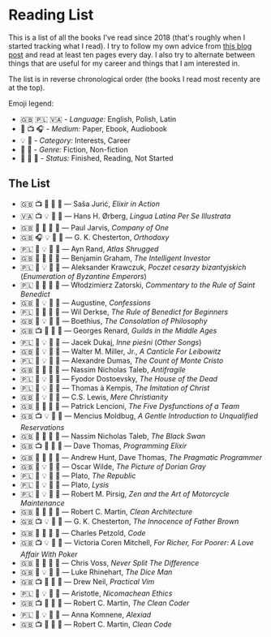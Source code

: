 # Reading List

This is a list of all the books I've read since 2018 (that's roughly when I started tracking what I read). I try to follow my own advice from [this blog post](https://intercaetera.com/2020-01-22-two-simple-tips-to-read-more-books/) and read at least ten pages every day. I also try to alternate between things that are useful for my career and things that I am interested in.

The list is in reverse chronological order (the books I read most recenty are at the top).

Emoji legend:
- :uk: :poland: :vatican_city: - *Language:* English, Polish, Latin
- :scroll: :tv: :headphones: - *Medium:* Paper, Ebook, Audiobook
- :bulb: :briefcase: - *Category:* Interests, Career
- :unicorn: :horse: - *Genre:* Fiction, Non-fiction
- :green_book: :blue_book: :orange_book: - *Status:* Finished, Reading, Not Started

## The List
-	:uk:		:tv:		:briefcase:	:horse:		:blue_book:	— Saša Jurić, *Elixir in Action*
-	:vatican_city:	:tv:		:bulb:		:horse:		:blue_book:	— Hans H. Ørberg, *Lingua Latina Per Se Illustrata*
-	:uk:		:scroll:	:briefcase:	:horse:		:blue_book:	— Paul Jarvis, *Company of One*
-	:uk:		:headphones:	:bulb:		:horse:		:blue_book:	— G. K. Chesterton, *Orthodoxy*
-	:poland:	:scroll:	:bulb:		:unicorn:	:green_book:	— Ayn Rand, *Atlas Shrugged*
-	:uk:		:scroll:	:briefcase:	:horse:		:green_book:	— Benjamin Graham, *The Intelligent Investor*
-	:poland:	:scroll:	:bulb:		:horse:		:green_book:	— Aleksander Krawczuk, *Poczet cesarzy bizantyjskich* (*Enumeration of Byzantine Emperors*)
-	:poland:	:scroll:	:briefcase:	:horse:		:green_book:	— Włodzimierz Zatorski, *Commentary to the Rule of Saint Benedict*
-	:uk:		:scroll:	:bulb:		:horse:		:orange_book:	— Augustine, *Confessions*
-	:poland:	:scroll:	:briefcase:	:horse:		:green_book:	— Wil Derkse, *The Rule of Benedict for Beginners*
-	:uk:		:scroll:	:bulb:		:horse:		:green_book:	— Boethius, *The Consolation of Philosophy*
-	:uk:		:tv:		:briefcase:	:horse:		:green_book:	— Georges Renard, *Guilds in the Middle Ages*
-	:poland:	:scroll:	:bulb:		:unicorn:	:green_book:	— Jacek Dukaj, *Inne pieśni* (*Other Songs*)
-	:uk:		:scroll:	:bulb:		:unicorn:	:green_book:	— Walter M. Miller, Jr., *A Canticle For Leibowitz*
-	:poland:	:scroll:	:bulb:		:unicorn:	:green_book:	— Alexandre Dumas, *The Count of Monte Cristo*
-	:uk:		:scroll:	:briefcase:	:horse:		:green_book:	— Nassim Nicholas Taleb, *Antifragile*      
-  	:poland:	:scroll:	:bulb:		:horse:		:green_book:	— Fyodor Dostoevsky, *The House of the Dead*
-	:poland:	:scroll:	:bulb:		:horse:		:green_book:	— Thomas à Kempis, *The Imitation of Christ*
- 	:uk:		:scroll:	:bulb:		:horse:		:green_book:	— C.S. Lewis, *Mere Christianity*
- 	:uk:		:scroll:	:briefcase:	:horse:		:green_book:	— Patrick Lencioni, *The Five Dysfunctions of a Team*
- 	:uk:		:tv:		:bulb:		:horse:		:green_book:	— Mencius Moldbug, *A Gentle Introduction to Unqualified Reservations*
- 	:uk:		:scroll:	:briefcase:	:horse:		:green_book:	— Nassim Nicholas Taleb, *The Black Swan*
- 	:uk:		:tv:		:briefcase:	:horse:		:green_book:	— Dave Thomas, *Programming Elixir*
- 	:uk:		:scroll:	:briefcase:	:horse:		:green_book:	— Andrew Hunt, Dave Thomas, *The Pragmatic Programmer*
- 	:uk:		:scroll:	:bulb:		:unicorn:	:green_book:	— Oscar Wilde, *The Picture of Dorian Gray*
- 	:poland:	:scroll:	:bulb:		:horse:		:green_book:	— Plato, *The Republic*
- 	:poland:	:scroll:	:bulb:		:horse:		:green_book:	— Plato, *Lysis*
- 	:poland:	:scroll:	:bulb:		:unicorn:	:green_book:	— Robert M. Pirsig, *Zen and the Art of Motorcycle Maintenance*
- 	:uk:		:scroll:	:briefcase:	:horse:		:green_book:	— Robert C. Martin, *Clean Architecture*
- 	:uk:		:tv:		:bulb:		:unicorn:	:green_book:	— G. K. Chesterton, *The Innocence of Father Brown*
- 	:uk:		:scroll:	:briefcase:	:horse:		:green_book:	— Charles Petzold, *Code*
- 	:uk:		:tv:		:bulb:		:horse:		:green_book:	— Victoria Coren Mitchell, *For Richer, For Poorer: A Love Affair With Poker*
- 	:uk:		:scroll:	:briefcase:	:horse:		:green_book:	— Chris Voss, *Never Split The Difference*
- 	:uk:		:scroll:	:bulb:		:unicorn:	:green_book:	— Luke Rhinehart, *The Dice Man*
- 	:uk:		:tv:		:briefcase:	:horse:		:green_book:	— Drew Neil, *Practical Vim*
- 	:poland:	:scroll:	:bulb:		:horse:		:green_book:	— Aristotle, *Nicomachean Ethics*
- 	:uk:		:tv:		:briefcase:	:horse:		:green_book:	— Robert C. Martin, *The Clean Coder*
- 	:poland:	:scroll:	:bulb:		:horse:		:green_book:	— Anna Komnene, *Alexiad*
- 	:uk:		:tv:		:briefcase:	:horse:		:green_book:	— Robert C. Martin, *Clean Code*



